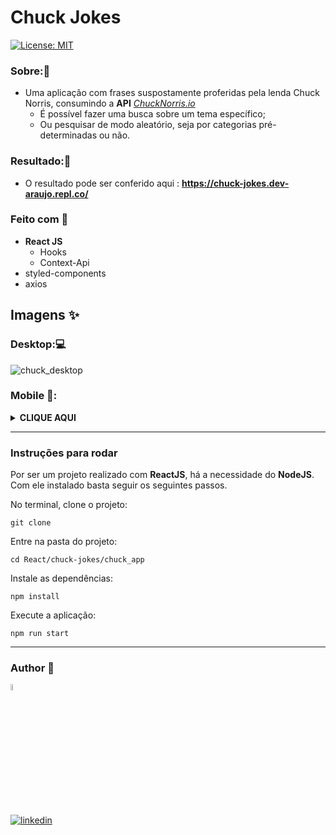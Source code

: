 # Chuck Jokes
[![License: MIT](https://img.shields.io/badge/License-MIT-yellow.svg)](https://opensource.org/licenses/MIT) 



### Sobre::memo:
 -  Uma aplicação com frases suspostamente proferidas pela lenda Chuck Norris, consumindo a **API** [*ChuckNorris.io*](https://api.chucknorris.io/)
    - É possível fazer uma busca sobre um tema específico;
    - Ou pesquisar de modo aleatório, seja por categorias pré-determinadas ou não.


### Resultado:🎨
 - O resultado pode ser conferido aqui : **https://chuck-jokes.dev-araujo.repl.co/**

### Feito com 🔨
- **React JS**
  - Hooks
  - Context-Api
- styled-components
- axios


## Imagens ✨

### Desktop:💻
![chuck_desktop](https://user-images.githubusercontent.com/97068163/149026115-487b8728-abc3-42e0-90fe-507c68348cd6.png)
### Mobile 📱:
<details>
  <summary><b>CLIQUE AQUI</b> </summary>
<img src="https://user-images.githubusercontent.com/97068163/149027260-1b5a4550-98a0-42fc-b2e0-89cd4857644d.png" alt="chuck mobile" width="60%"/>
 </details>
 
 -----

### Instruções para rodar
Por ser um projeto realizado com **ReactJS**, há a necessidade do **NodeJS**. Com ele instalado basta seguir os seguintes passos.

No terminal, clone o projeto:
```
git clone 
```

Entre na pasta do projeto:
```
cd React/chuck-jokes/chuck_app
```

Instale as dependências:
```
npm install
```

Execute a aplicação:
```
npm run start 
```
----

### Author 👷

<img src="https://user-images.githubusercontent.com/97068163/149033991-781bf8b6-4beb-445a-913c-f05a76a28bfc.png" width="5%" alt="caricatura do autor desse repositório"/>

[![linkedin](https://img.shields.io/badge/LinkedIn-0077B5?style=for-the-badge&logo=linkedin&logoColor=white)](https://www.linkedin.com/in/araujocode/)

